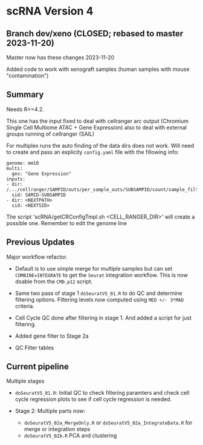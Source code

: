 # scRNA Version 4

## Branch dev/xeno (CLOSED; rebased to master 2023-11-20)

Master now has these changes 2023-11-20

Added code to work with xenograft samples (human samples with mouse "contamination")

## Summary

Needs R>=4.2.

This one has the input fixed to deal with cellranger arc output (Chromium Single Cell Multiome ATAC + Gene Expression) also to deal with external groups running of cellranger (SAIL)

For multiplex runs the auto finding of the data dirs does not work. Will need to create and pass an explicity `config.yaml` file with the fillowing info:

```
genome: mm10
multi:
  gex: "Gene Expression"
inputs:
- dir: /.../cellranger/SAMPID/outs/per_sample_outs/SUBSAMPID/count/sample_filtered_feature_bc_matrix
  sid: SAMID-SUBSAMPID
- dir: <NEXTPATH>
  sid: <NEXTSID>
```

The script 'scRNA/getCRConfigTmpl.sh <CELL_RANGER_DIR>' will create a possible one. Remember to edit the genome line

## Previous Updates

Major workflow refactor.

- Default is to use simple merge for multiple samples but can set `COMBINE=INTEGRATE` to get the `Seurat` integration workflow. This is now doable from the `CMD.p12` script.

- Same two pass of stage 1 `doSeuratV5_01.R` to do QC and determine filtering options. Filtering levels now computed using `MED +/- 3*MAD` criteria.

- Cell Cycle QC done after filtering in stage 1. And added a script for just filtering.

- Added gene filter to Stage 2a

- QC Filter tables

## Current pipeline

Multiple stages

- `doSeuratV5_01.R`: Initial QC to check filtering paramters and check cell cycle regression plots to see if cell cycle regression is needed.

- Stage 2: Multiple parts now:

    - `doSeuratV5_02a_MergeOnly.R` or `doSeuratV5_02a_IntegrateData.R` for merge or integration steps
    - `doSeuratV5_02b.R` PCA and clustering
